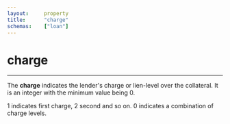 ```yaml
---
layout:		property
title:		"charge"
schemas:	["loan"]
---
```


# charge

---

The **charge** indicates the lender's charge or lien-level over the collateral. It is an integer with the minimum value being 0. 

1 indicates first charge, 2 second and so on. 0 indicates a combination of charge levels.
